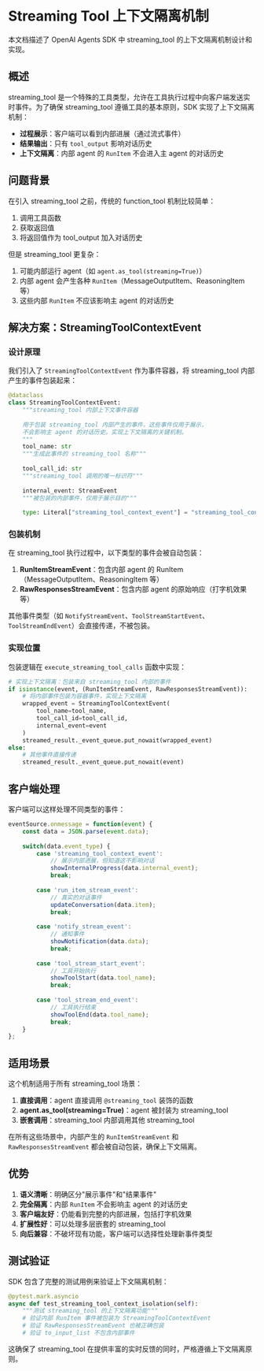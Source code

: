 # Streaming Tool 上下文隔离机制

本文档描述了 OpenAI Agents SDK 中 streaming_tool 的上下文隔离机制设计和实现。

## 概述

streaming_tool 是一个特殊的工具类型，允许在工具执行过程中向客户端发送实时事件。为了确保 streaming_tool 遵循工具的基本原则，SDK 实现了上下文隔离机制：

- **过程展示**：客户端可以看到内部进展（通过流式事件）
- **结果输出**：只有 `tool_output` 影响对话历史
- **上下文隔离**：内部 agent 的 `RunItem` 不会进入主 agent 的对话历史

## 问题背景

在引入 streaming_tool 之前，传统的 function_tool 机制比较简单：
1. 调用工具函数
2. 获取返回值
3. 将返回值作为 tool_output 加入对话历史

但是 streaming_tool 更复杂：
1. 可能内部运行 agent（如 `agent.as_tool(streaming=True)`）
2. 内部 agent 会产生各种 `RunItem`（MessageOutputItem、ReasoningItem 等）
3. 这些内部 `RunItem` 不应该影响主 agent 的对话历史

## 解决方案：StreamingToolContextEvent

### 设计原理

我们引入了 `StreamingToolContextEvent` 作为事件容器，将 streaming_tool 内部产生的事件包装起来：

```python
@dataclass
class StreamingToolContextEvent:
    """streaming_tool 内部上下文事件容器
    
    用于包装 streaming_tool 内部产生的事件，这些事件仅用于展示，
    不会影响主 agent 的对话历史。实现上下文隔离的关键机制。
    """
    tool_name: str
    """生成此事件的 streaming_tool 名称"""
    
    tool_call_id: str
    """streaming_tool 调用的唯一标识符"""
    
    internal_event: StreamEvent
    """被包装的内部事件，仅用于展示目的"""
    
    type: Literal["streaming_tool_context_event"] = "streaming_tool_context_event"
```

### 包装机制

在 streaming_tool 执行过程中，以下类型的事件会被自动包装：

1. **RunItemStreamEvent**：包含内部 agent 的 RunItem（MessageOutputItem、ReasoningItem 等）
2. **RawResponsesStreamEvent**：包含内部 agent 的原始响应（打字机效果等）

其他事件类型（如 `NotifyStreamEvent`、`ToolStreamStartEvent`、`ToolStreamEndEvent`）会直接传递，不被包装。

### 实现位置

包装逻辑在 `execute_streaming_tool_calls` 函数中实现：

```python
# 实现上下文隔离：包装来自 streaming_tool 内部的事件
if isinstance(event, (RunItemStreamEvent, RawResponsesStreamEvent)):
    # 将内部事件包装为容器事件，实现上下文隔离
    wrapped_event = StreamingToolContextEvent(
        tool_name=tool_name,
        tool_call_id=tool_call_id,
        internal_event=event
    )
    streamed_result._event_queue.put_nowait(wrapped_event)
else:
    # 其他事件直接传递
    streamed_result._event_queue.put_nowait(event)
```

## 客户端处理

客户端可以这样处理不同类型的事件：

```javascript
eventSource.onmessage = function(event) {
    const data = JSON.parse(event.data);
    
    switch(data.event_type) {
        case 'streaming_tool_context_event':
            // 展示内部进展，但知道这不影响对话
            showInternalProgress(data.internal_event);
            break;
            
        case 'run_item_stream_event':
            // 真实的对话事件
            updateConversation(data.item);
            break;
            
        case 'notify_stream_event':
            // 通知事件
            showNotification(data.data);
            break;
            
        case 'tool_stream_start_event':
            // 工具开始执行
            showToolStart(data.tool_name);
            break;
            
        case 'tool_stream_end_event':
            // 工具执行结束
            showToolEnd(data.tool_name);
            break;
    }
};
```

## 适用场景

这个机制适用于所有 streaming_tool 场景：

1. **直接调用**：agent 直接调用 `@streaming_tool` 装饰的函数
2. **agent.as_tool(streaming=True)**：agent 被封装为 streaming_tool
3. **嵌套调用**：streaming_tool 内部调用其他 streaming_tool

在所有这些场景中，内部产生的 `RunItemStreamEvent` 和 `RawResponsesStreamEvent` 都会被自动包装，确保上下文隔离。

## 优势

1. **语义清晰**：明确区分"展示事件"和"结果事件"
2. **完全隔离**：内部 `RunItem` 不会影响主 agent 的对话历史
3. **客户端友好**：仍能看到完整的内部进展，包括打字机效果
4. **扩展性好**：可以处理多层嵌套的 streaming_tool
5. **向后兼容**：不破坏现有功能，客户端可以选择性处理新事件类型

## 测试验证

SDK 包含了完整的测试用例来验证上下文隔离机制：

```python
@pytest.mark.asyncio
async def test_streaming_tool_context_isolation(self):
    """测试 streaming_tool 的上下文隔离功能"""
    # 验证内部 RunItem 事件被包装为 StreamingToolContextEvent
    # 验证 RawResponsesStreamEvent 也被正确包装
    # 验证 to_input_list 不包含内部事件
```

这确保了 streaming_tool 在提供丰富的实时反馈的同时，严格遵循上下文隔离原则。
